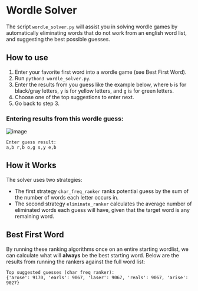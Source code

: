# Wordle Solver

The script `wordle_solver.py` will assist you in solving wordle games by automatically eliminating words 
that do not work from an english word list, and suggesting the best possible guesses.

## How to use

1. Enter your favorite first word into a wordle game (see Best First Word).
2. Run `python3 wordle_solver.py`.
3. Enter the results from you guess like the example below, where `b` is for 
black/gray letters, `y` is for yellow letters, and `g` is for green letters.
4. Choose one of the top suggestions to enter next.
5. Go back to step 3.

### Entering results from this wordle guess:

![image](https://user-images.githubusercontent.com/14142655/167738723-22471817-2320-4666-af25-676194e03431.png)

```
Enter guess result: 
a,b r,b o,g s,y e,b
```

## How it Works

The solver uses two strategies:

- The first strategy `char_freq_ranker` ranks potential guess by the sum of the number of words each letter occurs in. 
- The second strategy `eliminate_ranker` calculates the average number of eliminated words each guess will have, given 
that the target word is any remaining word.

## Best First Word

By running these ranking algorithms once on an entire starting wordlist, we can calculate what will **always** be the best 
starting word. Below are the results from running the rankers against the full word list:

```
Top suggested guesses (char freq ranker): 
{'arose': 9170, 'earls': 9067, 'laser': 9067, 'reals': 9067, 'arise': 9027}
```
